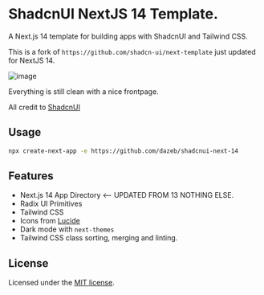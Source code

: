 # ShadcnUI NextJS 14 Template.

A Next.js 14 template for building apps with ShadcnUI and Tailwind CSS.

This is a fork of `https://github.com/shadcn-ui/next-template` just updated for NextJS 14.

![image](https://github.com/user-attachments/assets/134ceaaa-eb58-44dd-9540-91d868f9164b)


Everything is still clean with a nice frontpage. 

All credit to [ShadcnUI](https://ui.shadcn.com/)

## Usage

```bash
npx create-next-app -e https://github.com/dazeb/shadcnui-next-14
```

## Features

- Next.js 14 App Directory <-- UPDATED FROM 13 NOTHING ELSE.
- Radix UI Primitives
- Tailwind CSS
- Icons from [Lucide](https://lucide.dev)
- Dark mode with `next-themes`
- Tailwind CSS class sorting, merging and linting.

## License

Licensed under the [MIT license](https://github.com/shadcn/ui/blob/main/LICENSE.md).

